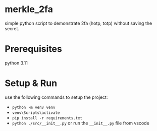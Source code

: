 # merkle_2fa
simple python script to demonstrate 2fa (hotp, totp) without saving the secret.

# Prerequisites
python 3.11
# Setup & Run
use the following commands to setup the project:
* `python -m venv venv`
* `venv\Scripts\activate`
* `pip install -r requirements.txt`
* `python ./src/__init__.py` or run the `__init__.py` file from vscode